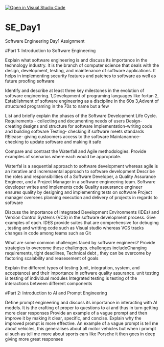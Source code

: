 [![Open in Visual Studio Code](https://classroom.github.com/assets/open-in-vscode-2e0aaae1b6195c2367325f4f02e2d04e9abb55f0b24a779b69b11b9e10269abc.svg)](https://classroom.github.com/online_ide?assignment_repo_id=18295130&assignment_repo_type=AssignmentRepo)
# SE_Day1
Software Engineering Day1 Assignment

#Part 1: Introduction to Software Engineering

Explain what software engineering is and discuss its importance in the technology industry.
It is the  branch of computer science that deals with the design, development, testing, and maintenance of software applications. It helps in implementing security features and patches to software as well as future proofing software

Identify and describe at least three key milestones in the evolution of software engineering.
1,Development of programing languages like fortan
2, Establishment of software engineering as a discipline in the 60s
3,Advent of structured programing in the 70s to name but a few

List and briefly explain the phases of the Software Development Life Cycle.
Requirements - collecting and documenting needs of users
Design- creating designs and structure for software
Implementation-writing code and building software
Testing- checking if software meets standards
RElease- giving custoomers access to the software
Maintanannce- checking to update software and making it safe

Compare and contrast the Waterfall and Agile methodologies. Provide examples of scenarios where each would be appropriate.

Waterfal is a sequential approach to software development whereas agile is an iterative and incremaental approach to software development
Describe the roles and responsibilities of a Software Developer, a Quality Assurance Engineer, and a Project Manager in a software engineering team.
Software developer writes and implements code
Quality assusrance engineer ensures quality by designing and implementing tests on software
Project manager oversees planning execution and delivery of projects in regards to software

Discuss the importance of Integrated Development Environments (IDEs) and Version Control Systems (VCS) in the software development process. Give examples of each.
IDES provide suites that are comprehensive for debuging , testing and writting code such as Visual studio whereas VCS tracks changes in code among teams such as Git

What are some common challenges faced by software engineers? Provide strategies to overcome these challenges.
challenges  includeChanging requirements, tight deadlines, Technical debt , they can be overcome by factoring scalability and reasesement of goals

Explain the different types of testing (unit, integration, system, and acceptance) and their importance in software quality assurance.
unit testing is testing of individual modules
Integrated testing is testing of the interactions between different components

#Part 2: Introduction to AI and Prompt Engineering


Define prompt engineering and discuss its importance in interacting with AI models.
It is the crafting of proper to questions to ai and thus in turn getting more clear responses
Provide an example of a vague prompt and then improve it by making it clear, specific, and concise. Explain why the improved prompt is more effective.
An example of a vague prompt is tell me about vehicles, this generalises about all motor vehicles but when i prompt ai such as tell me more about sports cars like Porsche it then goes in deep giving more great responses

